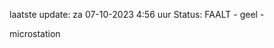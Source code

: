 laatste update: 
za 07-10-2023  4:56   uur 
Status: FAALT - geel - 
<div class="service R">microstation</div>